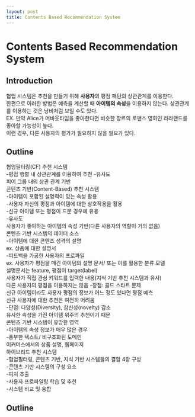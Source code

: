 ```yaml
---
layout: post
title: Contents Based Recommendation System
---
```


# Contents Based Recommendation System <br/>
## Introduction <br/>
협업 시스템은 추천을 만들기 위해 **사용자**의 평점 패턴의 상관관계를 이용한다. <br/>
한편으로 이러한 방법은 예측을 계산할 때 **아이템의 속성**을 이용하지 않는다. 상관관계를 이용하는 것은 낭비처럼 보일 수도 있다.<br/> 
EX. 만약 Alice가 어바웃타임을 좋아한다면 비슷한 장르의 로맨스 영화인 라라랜드를 좋아할 가능성이 높다. <br/>
이런 경우, 다른 사용자의 평가가 필요하지 않을 필요가 있다. <br/>

## Outline <br/>
협업필터링(CF) 추천 시스템 <br/>
 -평점 행렬 내 상관관계를 이용하여 추천
-유사도<br/>
  피어 그룹 내의 상관 관계 기반<br/>
콘텐츠 기반(Content-Based) 추천 시스템 <br/>
-아이템이 포함된 설명력이 있는 속성 활용 <br/>
-사용자 자신의 평점과 아이템에 대한 상호작용을 활용 <br/>
-신규 아이템 또는 평점이 드문 경우에 유용<br/>
-유사도<br/>
  사용자가 좋아하는 아이템의 속성 기반(다른 사용자의 역할이 거의 없음)<br/>
콘텐츠 기반 시스템의 데이터 소스 <br/>
-아이템에 대한 콘텐츠 성격의 설명<br/>
ex. 상품에 대한 설명서<br/>
-피드백을 가공한 사용자의 프로파일<br/>
ex. 사용자가 평점을 매긴 아이템의 설명 문서/ 또는 이를 활용한 분류 모델<br/>
설명문서는 feature, 평점이 target(label)<br/>
사용자가 직접 관심 키워드를 입력한 내용(지식 기반 추천 시스템과 유사)<br/>
다른 사용자의 평점을 이용하지는 않음
-장점: 콜드 스타트 문제<br/>
  신규 아이템이라도 사용자 평점의 정보가 어느 정도 있다면 평점 예측 <br/>
  신규 사용자에 대한 추천은 여전히 어려움<br/>
-단점: 다양성(Diversity), 참신성(novelty) 감소 <br/>
  유사한 속성을 가진 아이템 위주의 추천이기 때문<br/>
콘텐츠 기반 시스템이 유망한 영역<br/>
-아이템의 속성 정보가 매우 많은 경우<br/>
-풍부한 텍스트/ 비구조화된 도메인<br/>
  이커머스에서의 상품 설명, 웹페이지<br/>
하이브리드 추천 시스템<br/>
-협업필터링, 콘텐츠 기반, 지식 기반 시스템들의 결합
4장 구성 <br/>
-콘텐츠 기반 시스템의 구성 요소 <br/>
-피처 추출 <br/>
-사용자 프로파일링 학습 및 추천 <br/>
-시스템 비교 및 융합 
<br/>
## Outline <br/>
